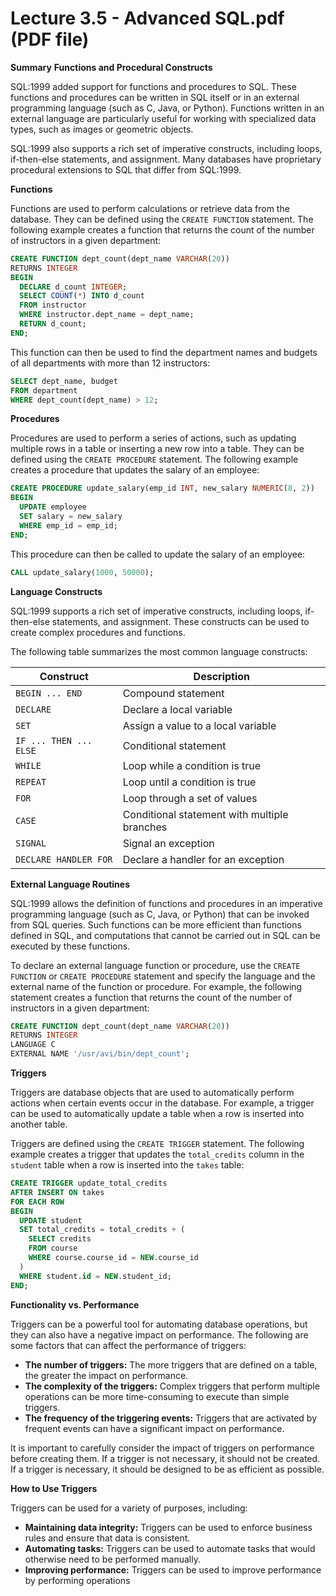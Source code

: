 # Lecture 3.5 - Advanced SQL.pdf (PDF file)
**Summary**
**Functions and Procedural Constructs**

SQL:1999 added support for functions and procedures to SQL. These functions and procedures can be written in SQL itself or in an external programming language (such as C, Java, or Python). Functions written in an external language are particularly useful for working with specialized data types, such as images or geometric objects.

SQL:1999 also supports a rich set of imperative constructs, including loops, if-then-else statements, and assignment. Many databases have proprietary procedural extensions to SQL that differ from SQL:1999.

**Functions**

Functions are used to perform calculations or retrieve data from the database. They can be defined using the `CREATE FUNCTION` statement. The following example creates a function that returns the count of the number of instructors in a given department:

```sql
CREATE FUNCTION dept_count(dept_name VARCHAR(20))
RETURNS INTEGER
BEGIN
  DECLARE d_count INTEGER;
  SELECT COUNT(*) INTO d_count
  FROM instructor
  WHERE instructor.dept_name = dept_name;
  RETURN d_count;
END;
```

This function can then be used to find the department names and budgets of all departments with more than 12 instructors:

```sql
SELECT dept_name, budget
FROM department
WHERE dept_count(dept_name) > 12;
```

**Procedures**

Procedures are used to perform a series of actions, such as updating multiple rows in a table or inserting a new row into a table. They can be defined using the `CREATE PROCEDURE` statement. The following example creates a procedure that updates the salary of an employee:

```sql
CREATE PROCEDURE update_salary(emp_id INT, new_salary NUMERIC(8, 2))
BEGIN
  UPDATE employee
  SET salary = new_salary
  WHERE emp_id = emp_id;
END;
```

This procedure can then be called to update the salary of an employee:

```sql
CALL update_salary(1000, 50000);
```

**Language Constructs**

SQL:1999 supports a rich set of imperative constructs, including loops, if-then-else statements, and assignment. These constructs can be used to create complex procedures and functions.

The following table summarizes the most common language constructs:

| Construct | Description |
|---|---|
| `BEGIN ... END` | Compound statement |
| `DECLARE` | Declare a local variable |
| `SET` | Assign a value to a local variable |
| `IF ... THEN ... ELSE` | Conditional statement |
| `WHILE` | Loop while a condition is true |
| `REPEAT` | Loop until a condition is true |
| `FOR` | Loop through a set of values |
| `CASE` | Conditional statement with multiple branches |
| `SIGNAL` | Signal an exception |
| `DECLARE HANDLER FOR` | Declare a handler for an exception |

**External Language Routines**

SQL:1999 allows the definition of functions and procedures in an imperative programming language (such as C, Java, or Python) that can be invoked from SQL queries. Such functions can be more efficient than functions defined in SQL, and computations that cannot be carried out in SQL can be executed by these functions.

To declare an external language function or procedure, use the `CREATE FUNCTION` or `CREATE PROCEDURE` statement and specify the language and the external name of the function or procedure. For example, the following statement creates a function that returns the count of the number of instructors in a given department:

```sql
CREATE FUNCTION dept_count(dept_name VARCHAR(20))
RETURNS INTEGER
LANGUAGE C
EXTERNAL NAME '/usr/avi/bin/dept_count';
```

**Triggers**

Triggers are database objects that are used to automatically perform actions when certain events occur in the database. For example, a trigger can be used to automatically update a table when a row is inserted into another table.

Triggers are defined using the `CREATE TRIGGER` statement. The following example creates a trigger that updates the `total_credits` column in the `student` table when a row is inserted into the `takes` table:

```sql
CREATE TRIGGER update_total_credits
AFTER INSERT ON takes
FOR EACH ROW
BEGIN
  UPDATE student
  SET total_credits = total_credits + (
    SELECT credits
    FROM course
    WHERE course.course_id = NEW.course_id
  )
  WHERE student.id = NEW.student_id;
END;
```

**Functionality vs. Performance**

Triggers can be a powerful tool for automating database operations, but they can also have a negative impact on performance. The following are some factors that can affect the performance of triggers:

* **The number of triggers:** The more triggers that are defined on a table, the greater the impact on performance.
* **The complexity of the triggers:** Complex triggers that perform multiple operations can be more time-consuming to execute than simple triggers.
* **The frequency of the triggering events:** Triggers that are activated by frequent events can have a significant impact on performance.

It is important to carefully consider the impact of triggers on performance before creating them. If a trigger is not necessary, it should not be created. If a trigger is necessary, it should be designed to be as efficient as possible.

**How to Use Triggers**

Triggers can be used for a variety of purposes, including:

* **Maintaining data integrity:** Triggers can be used to enforce business rules and ensure that data is consistent.
* **Automating tasks:** Triggers can be used to automate tasks that would otherwise need to be performed manually.
* **Improving performance:** Triggers can be used to improve performance by performing operations
